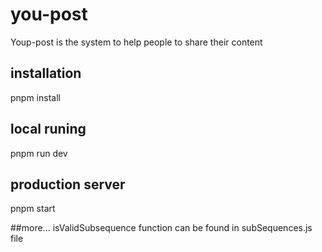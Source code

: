 # you-post
Youp-post is the system to help people to share their content

## installation
pnpm install 

## local runing
pnpm run dev

## production server
pnpm start


##more...
isValidSubsequence function can be found in subSequences.js file

